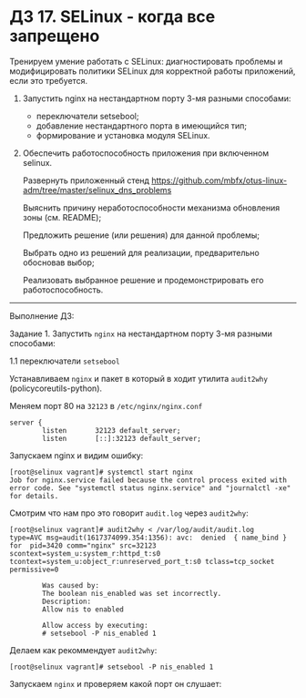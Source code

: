 # ДЗ 17. SELinux - когда все запрещено
Тренируем умение работать с SELinux: диагностировать проблемы и модифицировать политики SELinux для корректной работы приложений, если это требуется.

1. Запустить nginx на нестандартном порту 3-мя разными способами:
    * переключатели setsebool;
    * добавление нестандартного порта в имеющийся тип;
    * формирование и установка модуля SELinux.
2. Обеспечить работоспособность приложения при включенном selinux.

    Развернуть приложенный стенд https://github.com/mbfx/otus-linux-adm/tree/master/selinux_dns_problems

    Выяснить причину неработоспособности механизма обновления зоны (см. README);

    Предложить решение (или решения) для данной проблемы;

    Выбрать одно из решений для реализации, предварительно обосновав выбор;

    Реализовать выбранное решение и продемонстрировать его работоспособность.
 ---
Выполнение ДЗ:

Задание 1. Запустить `nginx` на нестандартном порту 3-мя разными способами: 
    
   1.1 переключатели `setsebool` 

   Устанавливаем `nginx` и пакет в который в ходит утилита `audit2why` (policycoreutils-python).
 
   Меняем порт 80 на `32123` в `/etc/nginx/nginx.conf`
```
server {
        listen       32123 default_server;
        listen       [::]:32123 default_server;
```
Запускаем nginx и видим ошибку:
```
[root@selinux vagrant]# systemctl start nginx
Job for nginx.service failed because the control process exited with error code. See "systemctl status nginx.service" and "journalctl -xe" for details.
```
Смотрим что нам про это говорит `audit.log` через `audit2why`:
```
[root@selinux vagrant]# audit2why < /var/log/audit/audit.log
type=AVC msg=audit(1617374099.354:1356): avc:  denied  { name_bind } for  pid=3420 comm="nginx" src=32123 scontext=system_u:system_r:httpd_t:s0 tcontext=system_u:object_r:unreserved_port_t:s0 tclass=tcp_socket permissive=0

        Was caused by:
        The boolean nis_enabled was set incorrectly.
        Description:
        Allow nis to enabled

        Allow access by executing:
        # setsebool -P nis_enabled 1
```
Делаем как рекоммендует `audit2why`:
```
[root@selinux vagrant]# setsebool -P nis_enabled 1
```
Запускаем `nginx` и проверяем какой порт он слушает:
